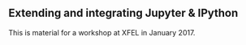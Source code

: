 ## Extending and integrating Jupyter & IPython

This is material for a workshop at XFEL in January 2017.